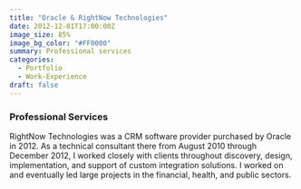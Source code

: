 ```yaml
---
title: "Oracle & RightNow Technologies"
date: 2012-12-01T17:00:00Z
image_size: 85%
image_bg_color: "#FF0000"
summary: Professional services
categories: 
  - Portfolio
  - Work-Experience
draft: false
---
```


### Professional Services
RightNow Technologies was a CRM software provider purchased by Oracle in 2012. As a technical consultant there from August 2010 through December 2012, I worked closely with clients throughout discovery, design, implementation, and support of custom integration solutions. I worked on and eventually led large projects in the financial, health, and public sectors.
